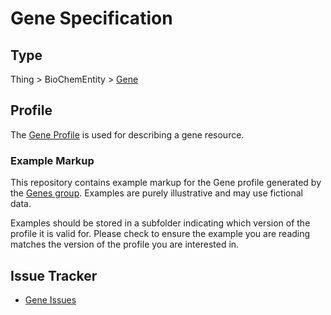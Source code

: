 # Gene Specification

## Type

Thing > BioChemEntity > [Gene](https://bioschemas.org/Gene)

## Profile
The [Gene Profile](https://bioschemas.org/profiles/Gene) is used for describing a gene resource. 

### Example Markup

This repository contains example markup for the Gene profile generated by the [Genes group](https://bioschemas.org/group/Genes/). Examples are purely illustrative and may use fictional data. 

Examples should be stored in a subfolder indicating which version of the profile it is valid for. Please check to ensure the example you are reading matches the version of the profile you are interested in.

## Issue Tracker 
- [Gene Issues](https://github.com/BioSchemas/bioschemas/labels/type%3A%20Gene) 